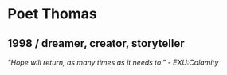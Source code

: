 # Poet Thomas 
## 1998 / dreamer, creator, storyteller

*"Hope will return, as many times as it needs to." - EXU:Calamity*